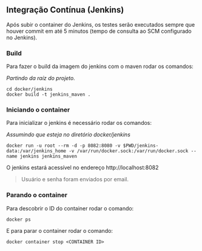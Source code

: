 ## Integração Contínua (Jenkins)

Após subir o container do Jenkins, os testes serão executados sempre que houver commit em até 5 minutos (tempo de consulta ao SCM configurado no Jenkins).

### Build

Para fazer o build da imagem do jenkins com o maven rodar os comandos:

*Partindo da raíz do projeto.*

```
cd docker/jenkins
docker build -t jenkins_maven .
```

### Iniciando o container

Para inicializar o jenkins é necessário rodar os comandos:

*Assumindo que esteja no diretório docker/jenkins*

```
docker run -u root --rm -d -p 8082:8080 -v $PWD/jenkins-data:/var/jenkins_home -v /var/run/docker.sock:/var/run/docker.sock --name jenkins jenkins_maven
```

O jenkins estará acessível no endereço http://localhost:8082

> Usuário e senha foram enviados por email.

### Parando o container

Para descobrir o ID do container rodar o comando:

```
docker ps
```

E para parar o container rodar o comando:

```
docker container stop <CONTAINER ID>
```
